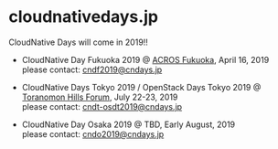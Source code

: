 # cloudnativedays.jp

CloudNative Days will come in 2019!!

- CloudNative Day Fukuoka 2019 @ [ACROS Fukuoka](https://www.acros.or.jp/access/), April 16, 2019<br>
please contact: cndf2019@cndays.jp

- CloudNative Days Tokyo 2019 / OpenStack Days Tokyo 2019 @ [Toranomon Hills Forum](http://forum.academyhills.com/toranomon/access/), July 22-23, 2019<br>
please contact: cndt-osdt2019@cndays.jp

- CloudNative Day Osaka 2019 @ TBD, Early August, 2019<br>
please contact: cndo2019@cndays.jp
